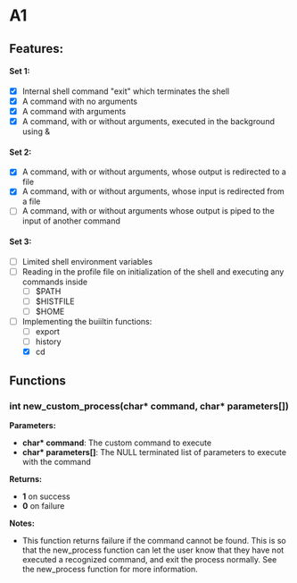 # A1
## Features:
#### Set 1:
- [x] Internal shell command "exit" which terminates the shell
- [x] A command with no arguments
- [x] A command with arguments
- [x] A command, with or without arguments, executed in the background using &
#### Set 2: 
- [x] A command, with or without arguments, whose output is redirected to a file
- [x] A command, with or without arguments, whose input is redirected from a file
- [ ] A command, with or without arguments whose output is piped to the input of another command
#### Set 3: 
- [ ] Limited shell environment variables
- [ ] Reading in the profile file on initialization of the shell and executing any commands inside
  - [ ] $PATH
  - [ ] $HISTFILE
  - [ ] $HOME
- [ ] Implementing the buiiltin functions:
  - [ ] export
  - [ ] history
  - [x] cd
## Functions
### int **new_custom_process**(char\* command, char\* parameters[])
**Parameters:**
 - **char\* command**: The custom command to execute
 - **char\* parameters[]**: The NULL terminated list of parameters to execute with the command

**Returns:**
 - **1** on success
 - **0** on failure

**Notes:**
 - This function returns failure if the command cannot be found. This is so that the new_process function can let the user know that they have not executed a recognized command, and exit the process normally. See the new_process function for more information.